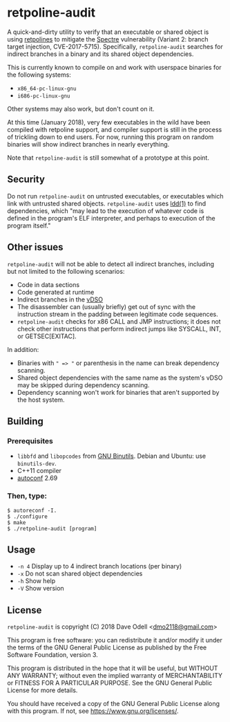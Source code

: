 retpoline-audit
===============

A quick-and-dirty utility to verify that an executable or shared object is using
[retpolines](https://support.google.com/faqs/answer/7625886) to mitigate the [Spectre](https://spectreattack.com) vulnerability
(Variant 2: branch target injection, CVE-2017-5715). Specifically, `retpoline-audit` searches for indirect branches in a binary
and its shared object dependencies.

This is currently known to compile on and work with userspace binaries for the following systems:

* `x86_64-pc-linux-gnu`
* `i686-pc-linux-gnu`

Other systems may also work, but don't count on it.

At this time (January 2018), very few executables in the wild have been compiled with retpoline support, and compiler support is
still in the process of trickling down to end users. For now, running this program on random binaries will show indirect
branches in nearly everything.

Note that `retpoline-audit` is still somewhat of a prototype at this point.

Security
--------

Do not run `retpoline-audit` on untrusted executables, or executables which link with untrusted shared objects.
`retpoline-audit` uses [ldd(1)](http://man7.org/linux/man-pages/man1/ldd.1.html) to find dependencies, which "may lead to the
execution of whatever code is defined in the program's ELF interpreter, and perhaps to execution of the program itself."

Other issues
------------

`retpoline-audit` will not be able to detect all indirect branches, including but not limited to the following scenarios:

* Code in data sections
* Code generated at runtime
* Indirect branches in the [vDSO](http://man7.org/linux/man-pages/man7/vdso.7.html)
* The disassembler can (usually briefly) get out of sync with the instruction stream in the padding between legitimate code
  sequences.
* `retpoline-audit` checks for x86 CALL and JMP instructions; it does not check other instructions that perform indirect jumps
  like SYSCALL, INT, or GETSEC[EXITAC].

In addition:

* Binaries with `" => "` or parenthesis in the name can break dependency scanning.
* Shared object dependencies with the same name as the system's vDSO may be skipped during dependency scanning.
* Dependency scanning won't work for binaries that aren't supported by the host system.

Building
--------

### Prerequisites

* `libbfd` and `libopcodes` from [GNU Binutils](https://www.gnu.org/software/binutils/). Debian and Ubuntu: use `binutils-dev`.
* C++11 compiler
* [autoconf](https://gnu.org/s/autoconf) 2.69

### Then, type:
	$ autoreconf -I.
	$ ./configure
	$ make
	$ ./retpoline-audit [program]

Usage
-----

* `-n 4` Display up to 4 indirect branch locations (per binary)
* `-x` Do not scan shared object dependencies
* `-h` Show help
* `-V` Show version

License
-------

`retpoline-audit` is copyright (C) 2018 Dave Odell <<dmo2118@gmail.com>>

This program is free software: you can redistribute it and/or modify it under the terms of the GNU General Public License as
published by the Free Software Foundation, version 3.

This program is distributed in the hope that it will be useful, but WITHOUT ANY WARRANTY; without even the implied warranty of
MERCHANTABILITY or FITNESS FOR A PARTICULAR PURPOSE.  See the GNU General Public License for more details.

You should have received a copy of the GNU General Public License along with this program.  If not, see
<https://www.gnu.org/licenses/>.
